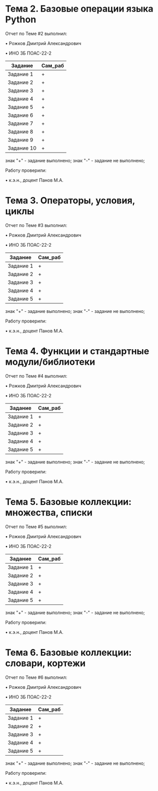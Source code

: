 # Тема 2. Базовые операции языка Python

Отчет по Теме #2 выполнил: 

• Рожков Дмитрий Александрович

• ИНО ЗБ ПОАС-22-2

|    Задание    |    Сам_раб    |
| ------------- | ------------- |
| Задание 1     |       +       |
| Задание 2     |       +       |
| Задание 3     |       +       |
| Задание 4     |       +       |
| Задание 5     |       +       |
| Задание 6     |       +       |
| Задание 7     |       +       |
| Задание 8     |       +       |
| Задание 9     |       +       |
| Задание 10    |       +       |

знак "+" - задание выполнено; знак "-" - задание не выполнено;

Работу проверили:

  • к.э.н., доцент Панов М.А.

# Тема 3. Операторы, условия, циклы

Отчет по Теме #3 выполнил: 

• Рожков Дмитрий Александрович

• ИНО ЗБ ПОАС-22-2

|    Задание    |    Сам_раб    |
| ------------- | ------------- |
| Задание 1     |       +       |
| Задание 2     |       +       |
| Задание 3     |       +       |
| Задание 4     |       +       |
| Задание 5     |       +       |

знак "+" - задание выполнено; знак "-" - задание не выполнено;

Работу проверили:

  • к.э.н., доцент Панов М.А.

# Тема 4. Функции и стандартные модули/библиотеки

Отчет по Теме #4 выполнил: 

• Рожков Дмитрий Александрович

• ИНО ЗБ ПОАС-22-2

|    Задание    |    Сам_раб    |
| ------------- | ------------- |
| Задание 1     |       +       |
| Задание 2     |       +       |
| Задание 3     |       +       |
| Задание 4     |       +       |
| Задание 5     |       +       |

знак "+" - задание выполнено; знак "-" - задание не выполнено;

Работу проверили:

  • к.э.н., доцент Панов М.А.

# Тема 5. Базовые коллекции: множества, списки

Отчет по Теме #5 выполнил: 

• Рожков Дмитрий Александрович

• ИНО ЗБ ПОАС-22-2

|    Задание    |    Сам_раб    |
| ------------- | ------------- |
| Задание 1     |       +       |
| Задание 2     |       +       |
| Задание 3     |       +       |
| Задание 4     |       +       |
| Задание 5     |       +       |

знак "+" - задание выполнено; знак "-" - задание не выполнено;

Работу проверили:

  • к.э.н., доцент Панов М.А.

# Тема 6. Базовые коллекции: словари, кортежи

Отчет по Теме #6 выполнил: 

• Рожков Дмитрий Александрович

• ИНО ЗБ ПОАС-22-2

|    Задание    |    Сам_раб    |
| ------------- | ------------- |
| Задание 1     |       +       |
| Задание 2     |       +       |
| Задание 3     |       +       |
| Задание 4     |       +       |
| Задание 5     |       +       |

знак "+" - задание выполнено; знак "-" - задание не выполнено;

Работу проверили:

  • к.э.н., доцент Панов М.А.

